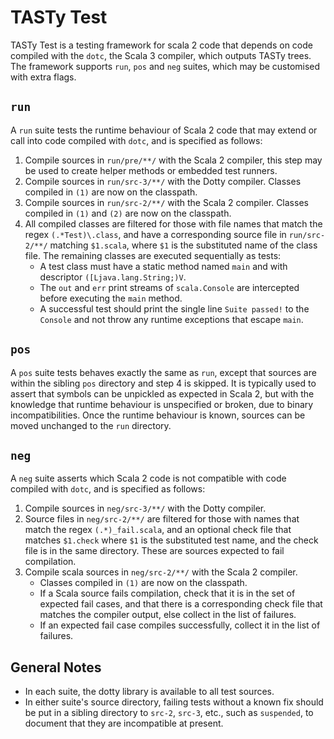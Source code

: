 # TASTy Test

TASTy Test is a testing framework for scala 2 code that depends on code compiled with the `dotc`, the Scala 3 compiler, which outputs TASTy trees. The framework supports `run`, `pos` and `neg` suites, which may be customised with extra flags.

## `run`
A `run` suite tests the runtime behaviour of Scala 2 code that may extend or call into code compiled with `dotc`, and is specified as follows:
  1) Compile sources in `run/pre/**/` with the Scala 2 compiler, this step may be used to create helper methods or embedded test runners.
  2) Compile sources in `run/src-3/**/` with the Dotty compiler. Classes compiled in `(1)` are now on the classpath.
  3) Compile sources in `run/src-2/**/` with the Scala 2 compiler. Classes compiled in `(1)` and `(2)` are now on the classpath.
  4) All compiled classes are filtered for those with file names that match the regex `(.*Test)\.class`, and have a corresponding source file in `run/src-2/**/` matching `$1.scala`, where `$1` is the substituted name of the class file. The remaining classes are executed sequentially as tests:
     - A test class must have a static method named `main` and with descriptor `([Ljava.lang.String;)V`.
     - The `out` and `err` print streams of `scala.Console` are intercepted before executing the `main` method.
     - A successful test should print the single line `Suite passed!` to the `Console` and not throw any runtime exceptions that escape `main`.

## `pos`
A `pos` suite tests behaves exactly the same as `run`, except that sources are within the sibling `pos` directory and step 4 is skipped. It is typically used to assert that symbols can be unpickled as expected in Scala 2, but with the knowledge that runtime behaviour is unspecified or broken, due to binary incompatibilities. Once the runtime behaviour is known, sources can be moved unchanged to the `run` directory.

## `neg`
A `neg` suite asserts which Scala 2 code is not compatible with code compiled with `dotc`, and is specified as follows:
  1) Compile sources in `neg/src-3/**/` with the Dotty compiler.
  2) Source files in `neg/src-2/**/` are filtered for those with names that match the regex `(.*)_fail.scala`, and an optional check file that matches `$1.check` where `$1` is the substituted test name, and the check file is in the same directory. These are sources expected to fail compilation.
  3) Compile scala sources in `neg/src-2/**/` with the Scala 2 compiler.
     - Classes compiled in `(1)` are now on the classpath.
     - If a Scala source fails compilation, check that it is in the set of expected fail cases, and that there is a corresponding check file that matches the compiler output, else collect in the list of failures.
     - If an expected fail case compiles successfully, collect it in the list of failures.

## General Notes
- In each suite, the dotty library is available to all test sources.
- In either suite's source directory, failing tests without a known fix should be put in a sibling directory to `src-2`, `src-3`, etc., such as `suspended`, to document that they are incompatible at present.
